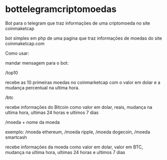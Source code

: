 # bottelegramcriptomoedas
Bot para o telegram que traz informações de uma criptomoeda no site coinmaketcap

bot simples em php de uma pagina que traz informações de moedas do site coinmaketcap.com





Como usar:

mandar mensagem para o bot:

/top10

recebe as 10 primeiras moedas no coinmarketcap com o valor em dolar e a mudança percentual na ultima hora.

/btc

recebe informações do Bitcoin como valor em dolar, reais, mudança na ultima hora, ultimas 24 horas e ultimos 7 dias

/moeda + nome da moeda

exemplo: /moeda ethereum, /moeda ripple, /moeda dogecoin, /moeda smartcash

recebe informações da moeda como valor em dolar, valor em BTC, mudança na ultima hora, ultimas 24 horas e ultimos 7 dias
